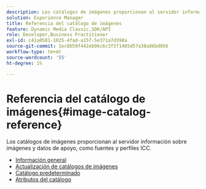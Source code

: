```yaml
---
description: Los catálogos de imágenes proporcionan al servidor información sobre imágenes y datos de apoyo, como fuentes y perfiles ICC.
solution: Experience Manager
title: Referencia del catálogo de imágenes
feature: Dynamic Media Classic,SDK/API
role: Developer,Business Practitioner
exl-id: c41a0581-1025-4fad-a157-5e371a7d398a
source-git-commit: 1ec8b59f442eb96c6c3f5f1405d57a38a86bd056
workflow-type: tm+mt
source-wordcount: '55'
ht-degree: 1%

---
```


# Referencia del catálogo de imágenes{#image-catalog-reference}

Los catálogos de imágenes proporcionan al servidor información sobre imágenes y datos de apoyo, como fuentes y perfiles ICC.

* [Información general](/help/aem-is-ir-api/is-api/image-catalog/image-serving-api-ref/c-image-catalog-reference/c-overview/c-overview.md)
* [Actualización de catálogos de imágenes](/help/aem-is-ir-api/is-api/image-catalog/image-serving-api-ref/c-image-catalog-reference/c-overview/c-updating-image-catalogs.md)
* [Catálogo predeterminado](/help/aem-is-ir-api/is-api/image-catalog/image-serving-api-ref/c-image-catalog-reference/c-overview/c-default-catalog.md)
* [Atributos del catálogo](/help/aem-is-ir-api/is-api/image-catalog/image-serving-api-ref/c-image-catalog-reference/c-overview/c-catalog-attributes/c-catalog-attributes.md)
